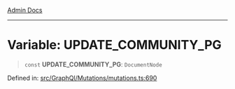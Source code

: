 [Admin Docs](/)

***

# Variable: UPDATE\_COMMUNITY\_PG

> `const` **UPDATE\_COMMUNITY\_PG**: `DocumentNode`


Defined in: [src/GraphQl/Mutations/mutations.ts:690](https://github.com/PalisadoesFoundation/talawa-admin/blob/main/src/GraphQl/Mutations/mutations.ts#L690)

